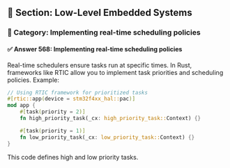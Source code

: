 ## 📘 Section: Low-Level Embedded Systems
### 🔹 Category: Implementing real-time scheduling policies
#### ✅ Answer 568: Implementing real-time scheduling policies

Real-time schedulers ensure tasks run at specific times. In Rust, frameworks like RTIC allow you to implement task priorities and scheduling policies. Example:

```rust
// Using RTIC framework for prioritized tasks
#[rtic::app(device = stm32f4xx_hal::pac)]
mod app {
    #[task(priority = 2)]
    fn high_priority_task(_cx: high_priority_task::Context) {}

    #[task(priority = 1)]
    fn low_priority_task(_cx: low_priority_task::Context) {}
}
```
This code defines high and low priority tasks.
